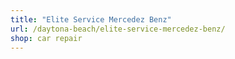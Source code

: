 ```yaml
---
title: "Elite Service Mercedez Benz"
url: /daytona-beach/elite-service-mercedez-benz/
shop: car repair
---
```

